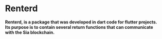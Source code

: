 # Renterd

**Renterd, is a package that was developed in dart code for flutter projects. Its purpose is to contain several return functions that can communicate with the Sia blockchain.**
